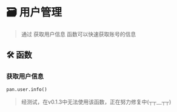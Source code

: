 # 🗃️ 用户管理

> 通过 获取用户信息 函数可以快速获取账号的信息

## 🛠️ 函数
### 获取用户信息

```python
pan.user.info()
```
> 经测试，在v0.1.3中无法使用该函数，正在努力修复中(┬┬﹏┬┬)